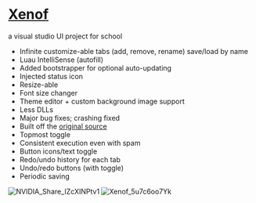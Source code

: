# [Xenof](https://github.com/rekitrelt/Xenof/releases/latest/download/Xenof.zip)
a visual studio UI project for school

- Infinite customize-able tabs (add, remove, rename) save/load by name
- Luau IntelliSense (autofill)
- Added bootstrapper for optional auto-updating
- Injected status icon
- Resize-able
- Font size changer
- Theme editor + custom background image support
- Less DLLs
- Major bug fixes; crashing fixed
- Built off the [original source](https://rizve.us.to/Xeno/)
- Topmost toggle
- Consistent execution even with spam
- Button icons/text toggle
- Redo/undo history for each tab
- Undo/redo buttons (with toggle)
- Periodic saving
  
![NVIDIA_Share_IZcXINPtv1](https://github.com/user-attachments/assets/a1d31618-2a5d-4338-88d5-5b50f279b786)
![Xenof_5u7c6oo7Yk](https://github.com/user-attachments/assets/03d9aff0-0277-4740-a77f-dc15a32859a4)
